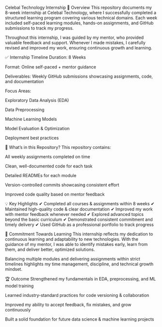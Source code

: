 Celebal Technology Internship
📌 Overview
This repository documents my 8-week internship at Celebal Technology, where I successfully completed a structured learning program covering various technical domains. Each week included self-paced learning modules, hands-on assignments, and GitHub submissions to track my progress.

Throughout this internship, I was guided by my mentor, who provided valuable feedback and support. Whenever I made mistakes, I carefully revised and improved my work, ensuring continuous growth and learning.

✅ Internship Timeline
Duration: 8 Weeks

Format: Online self-paced + mentor guidance

Deliverables: Weekly GitHub submissions showcasing assignments, code, and documentation

Focus Areas:

Exploratory Data Analysis (EDA)

Data Preprocessing

Machine Learning Models

Model Evaluation & Optimization

Deployment best practices

📂 What’s in this Repository?
This repository contains:

All weekly assignments completed on time

Clean, well-documented code for each task

Detailed READMEs for each module

Version-controlled commits showcasing consistent effort

Improved code quality based on mentor feedback

💡 Key Highlights
✔ Completed all courses & assignments within 8 weeks
✔ Maintained high-quality code & clear documentation
✔ Improved my work with mentor feedback whenever needed
✔ Explored advanced topics beyond the basic curriculum
✔ Demonstrated consistent commitment and timely delivery
✔ Used GitHub as a professional portfolio to track progress

🚀 Commitment Towards Learning
This internship reflects my dedication to continuous learning and adaptability to new technologies. With the guidance of my mentor, I was able to identify mistakes early, learn from them, and deliver better, optimized solutions.

Balancing multiple modules and delivering assignments within strict timelines highlights my time management, discipline, and technical growth mindset.

🏆 Outcome
Strengthened my fundamentals in EDA, preprocessing, and ML model training

Learned industry-standard practices for code versioning & collaboration

Improved my ability to accept feedback, fix mistakes, and grow continuously

Built a solid foundation for future data science & machine learning projects
